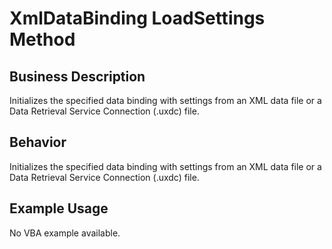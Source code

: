 # XmlDataBinding LoadSettings Method

## Business Description
Initializes the specified data binding with settings from an XML data file or a Data Retrieval Service Connection (.uxdc) file.

## Behavior
Initializes the specified data binding with settings from an XML data file or a  Data Retrieval Service Connection (.uxdc) file.

## Example Usage
No VBA example available.